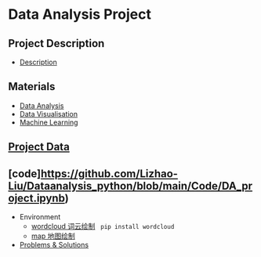 # Data Analysis Project

## Project Description
  - [Description](https://github.com/Lizhao-Liu/Dataanalysis_python/blob/main/%E5%A4%A7%E6%95%B0%E6%8D%AE%E5%9F%BA%E7%A1%80%E4%B8%8E%E5%AE%9E%E8%B7%B5%E5%A4%A7%E4%BD%9C%E4%B8%9A%E8%A6%81%E6%B1%82.pdf)

## Materials
  - [Data Analysis](https://github.com/Lizhao-Liu/Dataanalysis_python/tree/main/materials/%E6%95%B0%E6%8D%AE%E5%88%86%E6%9E%90)
  - [Data Visualisation](https://github.com/Lizhao-Liu/Dataanalysis_python/tree/main/materials/%E6%95%B0%E6%8D%AE%E5%8F%AF%E8%A7%86%E5%8C%96)
  - [Machine Learning](https://github.com/Lizhao-Liu/Dataanalysis_python/tree/main/materials/%E6%9C%BA%E5%99%A8%E5%AD%A6%E4%B9%A0)

## [Project Data]()


## [code]https://github.com/Lizhao-Liu/Dataanalysis_python/blob/main/Code/DA_project.ipynb)
  - Environment
    - [wordcloud 词云绘制]()
      ` pip install wordcloud`
    - [map 地图绘制]()
  - [Problems & Solutions]()

  

  
  
